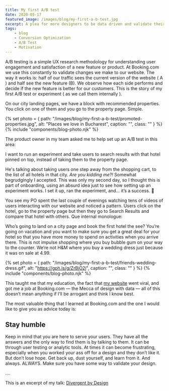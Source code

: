 ```yaml
---
title: My first A/B test
date: 2020-05-17
featured_image: /images/blog/my-first-a-b-test.jpg
excerpt: A plea for more designers to be data driven and validate their assumptions.
tags:
    - blog
    - Conversion Optimization
    - A/B Test
    - Motivation
---
```


A/B testing is a simple UX research methodology for understanding user engagement and satisfaction of a new feature or product. At Booking.com we use this constantly to validate changes we make to our website. The way it works is: half of our traffic sees the current version of the website ( A ) and half see the new feature (B). We observe how each side performs and decide if the new feature is better for our customers. This is the story of my first A/B test or experiment ( as we call them internally ).

On our city landing pages, we have a block with recommended properties. You click on one of them and you go to the property page. Simple.

{% set photo = { path: "/images/blog/my-first-a-b-test/promoted-properties.jpg", alt: "Places we love in Bucharest", caption: "", class: "" } %}
{% include "components/blog-photo.njk" %}

The product owner in my team asked me to help set up an A/B test in this area:

<p class="highlight">I want to run an experiment and take users to search results with that hotel pinned on top, instead of taking them to the property page.

He's talking about taking users one step away from the shopping cart, to the list of all hotels in that city. *Are you kidding me?!* Somewhat begrudgingly I accepted. This was only my second day, so I thought this is part of onboarding, using an absurd idea just to see how setting up an experiment works. I set it up, ran the experiment, and… it’s a success. 🤯

You see my PO spent the last couple of evenings watching tens of videos of users interacting with our website and noticed a pattern. Users click on the hotel, go to the property page but then they go to Search Results and compare that hotel with others. Que internal monologue:

<p class="highlight">Who’s going to land on a city page and book the first hotel the see? You’re going on vacation and you want to make sure you get a great deal for your hotel so that you have more money to spend on activities when you arrive there. This is not impulse shopping where you buy bubble gum on your way to the counter. We’re not H&M where you buy a wedding dress just because it was on sale at 4.99.

{% set photo = { path: "/images/blog/my-first-a-b-test/friends-wedding-dress.gif", alt: "https://gph.is/g/ZrBjO2j", caption: "", class: "" } %}
{% include "components/blog-photo.njk" %}

This taught me that my education, the fact that <a href="https://ecsspert.com">my website</a> went viral, and got me a job at Booking.com — the Mecca of design with data — all of this doesn’t mean anything if I’ll be arrogant and think I know best.

The most valuable thing that I learned at Booking.com and the one I would like to give you as advice today is:</p><h2>Stay humble</h2><p>Keep in mind that you are here to serve your users. They have all the answers and the only way to find them is by talking to them. It can be through user testing or analytic tools. At times it can become frustrating, especially when you worked your ass off for a design and they don’t like it. But don’t lose hope. Get back up, dust yourself, and learn from it. And always. ALWAYS. Make sure you have some way to validate your design.

....

This is an excerpt of my talk: [Divergent by Design](https://www.youtube.com/watch?v=DpapogYWp0A)